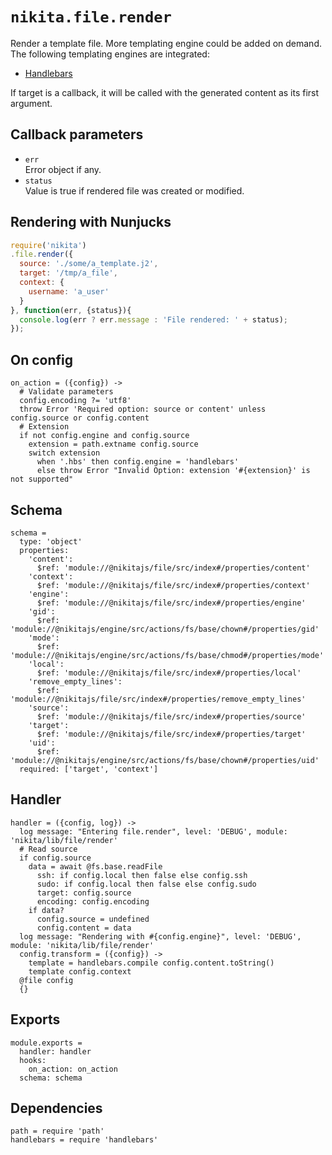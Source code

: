 
# `nikita.file.render`

Render a template file. More templating engine could be added on demand. The
following templating engines are integrated:

* [Handlebars](https://handlebarsjs.com/)

If target is a callback, it will be called with the generated content as
its first argument.   

## Callback parameters

* `err`   
  Error object if any.   
* `status`   
  Value is true if rendered file was created or modified.   

## Rendering with Nunjucks

```js
require('nikita')
.file.render({
  source: './some/a_template.j2',
  target: '/tmp/a_file',
  context: {
    username: 'a_user'
  }
}, function(err, {status}){
  console.log(err ? err.message : 'File rendered: ' + status);
});
```

## On config

    on_action = ({config}) ->
      # Validate parameters
      config.encoding ?= 'utf8'
      throw Error 'Required option: source or content' unless config.source or config.content
      # Extension
      if not config.engine and config.source
        extension = path.extname config.source
        switch extension
          when '.hbs' then config.engine = 'handlebars'
          else throw Error "Invalid Option: extension '#{extension}' is not supported"

## Schema

    schema =
      type: 'object'
      properties:
        'content':
          $ref: 'module://@nikitajs/file/src/index#/properties/content'
        'context':
          $ref: 'module://@nikitajs/file/src/index#/properties/context'
        'engine':
          $ref: 'module://@nikitajs/file/src/index#/properties/engine'
        'gid':
          $ref: 'module://@nikitajs/engine/src/actions/fs/base/chown#/properties/gid'
        'mode':
          $ref: 'module://@nikitajs/engine/src/actions/fs/base/chmod#/properties/mode'
        'local':
          $ref: 'module://@nikitajs/file/src/index#/properties/local'
        'remove_empty_lines':
          $ref: 'module://@nikitajs/file/src/index#/properties/remove_empty_lines'
        'source':
          $ref: 'module://@nikitajs/file/src/index#/properties/source'
        'target':
          $ref: 'module://@nikitajs/file/src/index#/properties/target'
        'uid':
          $ref: 'module://@nikitajs/engine/src/actions/fs/base/chown#/properties/uid'
      required: ['target', 'context']

## Handler

    handler = ({config, log}) ->
      log message: "Entering file.render", level: 'DEBUG', module: 'nikita/lib/file/render'
      # Read source
      if config.source
        data = await @fs.base.readFile
          ssh: if config.local then false else config.ssh
          sudo: if config.local then false else config.sudo
          target: config.source
          encoding: config.encoding
        if data?
          config.source = undefined
          config.content = data
      log message: "Rendering with #{config.engine}", level: 'DEBUG', module: 'nikita/lib/file/render'
      config.transform = ({config}) ->
        template = handlebars.compile config.content.toString()
        template config.context
      @file config
      {}

## Exports

    module.exports =
      handler: handler
      hooks:
        on_action: on_action
      schema: schema

## Dependencies

    path = require 'path'
    handlebars = require 'handlebars'
